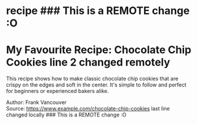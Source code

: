 # recipe  ### This is a REMOTE change :O
# My Favourite Recipe: Chocolate Chip Cookies line 2 changed remotely

This recipe shows how to make classic chocolate chip cookies that are crispy on the edges and soft in the center. It's simple to follow and perfect for beginners or experienced bakers alike.

Author: Frank Vancouver  
Source: https://www.example.com/chocolate-chip-cookies  last line changed locally  ### This is a REMOTE change :O
